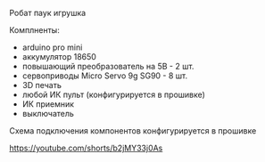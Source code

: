 Робат паук игрушка

Комплненты:
- arduino pro mini
- аккумулятор 18650
- повышающий преобразователь на 5В - 2 шт.
- сервоприводы Micro Servo 9g SG90 - 8 шт.
- 3D печать
- любой ИК пульт (конфигурируется в прошивке)
- ИК приемник
- выключатель

Схема подключения компонентов конфигурируется в прошивке

https://youtube.com/shorts/b2jMY33j0As
